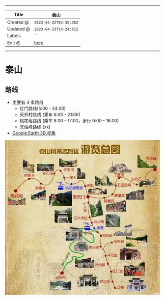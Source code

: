 -----

| Title     | 泰山                                             |
| --------- | ---------------------------------------------- |
| Created @ | `2023-04-22T03:38:35Z`                         |
| Updated @ | `2023-04-23T14:24:51Z`                         |
| Labels    | \`\`                                           |
| Edit @    | [here](https://github.com/junxnone/t/issues/2) |

-----

# 泰山

## 路线

  - 主要有 4 条路线
      - 红门路线(5:00 - 24:00)
      - 天外村路线 (乘车 6:00 - 21:00)
      - 桃花峪路线 (乘车 8:00 - 17:00，步行 9:00 - 16:00)
      - 天烛峰路线 (xx)
  - [Google Earth 3D
    视角](https://earth.google.com/earth/d/1Uzx2YoF0071ZMz52f21MHlSesddkBZjt?usp=sharing)

![image](media/7e8eb8a70f23600d37f9b963c34f97458ede33ce.png)
